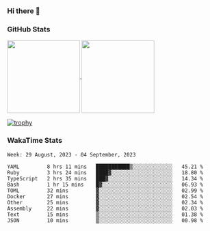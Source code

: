 ### Hi there 👋

### GitHub Stats

<a href="https://github.com/anuraghazra/github-readme-stats">
  <img align="center" height="170px" src="https://github-readme-stats.vercel.app/api/top-langs/?username=tksfjt1024&layout=compact&count_private=true&show_icons=true&show_icons=true&theme=graywhite" />
</a>
<a href="https://github.com/anuraghazra/github-readme-stats">
  <img align="center" height="170px" src="https://github-readme-stats.vercel.app/api?username=tksfjt1024&count_private=true&show_icons=true&show_icons=true&theme=graywhite" />
</a>

[![trophy](https://github-profile-trophy.vercel.app/?username=tksfjt1024)](https://github.com/ryo-ma/github-profile-trophy)

### WakaTime Stats

<!--START_SECTION:waka-->
```text
Week: 29 August, 2023 - 04 September, 2023

YAML         8 hrs 11 mins   ███████████▒░░░░░░░░░░░░░   45.21 % 
Ruby         3 hrs 24 mins   ████▓░░░░░░░░░░░░░░░░░░░░   18.80 % 
TypeScript   2 hrs 35 mins   ███▓░░░░░░░░░░░░░░░░░░░░░   14.34 % 
Bash         1 hr 15 mins    █▓░░░░░░░░░░░░░░░░░░░░░░░   06.93 % 
TOML         32 mins         ▓░░░░░░░░░░░░░░░░░░░░░░░░   02.99 % 
Docker       27 mins         ▓░░░░░░░░░░░░░░░░░░░░░░░░   02.54 % 
Other        25 mins         ▓░░░░░░░░░░░░░░░░░░░░░░░░   02.34 % 
Assembly     22 mins         ▓░░░░░░░░░░░░░░░░░░░░░░░░   02.03 % 
Text         15 mins         ▒░░░░░░░░░░░░░░░░░░░░░░░░   01.38 % 
JSON         10 mins         ▒░░░░░░░░░░░░░░░░░░░░░░░░   00.98 % 
```
<!--END_SECTION:waka-->
